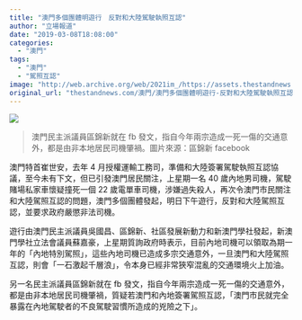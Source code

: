```yaml
---
title: "澳門多個團體明遊行　反對和大陸駕駛執照互認"
author: "立場報道"
date: "2019-03-08T18:08:00"
categories:
  - "澳門"
tags:
  - "澳門"
  - "駕照互認"
image: "http://web.archive.org/web/2021im_/https://assets.thestandnews.com/media/photos/53529147_2204846219537423_6439095243101962240_n_dTo9y.png"
original_url: "thestandnews.com/澳門/澳門多個團體明遊行-反對和大陸駕駛執照互認"
---
```

![](http://web.archive.org/web/2021im_/https://assets.thestandnews.com/media/photos/53529147_2204846219537423_6439095243101962240_n_dTo9y.png)
> 澳門民主派議員區錦新就在 fb 發文，指自今年兩宗造成一死一傷的交通意外，都是由非本地居民司機肇禍。圖片來源：區錦新 facebook

澳門特首崔世安，去年 4 月授權運輸工務司，準備和大陸簽署駕駛執照互認協議，至今未有下文，但已引發澳門居民關注，上星期一名 40 歲內地男司機，駕駛賭場私家車懷疑撞死一個 22 歲電單車司機，涉嫌過失殺人，再次令澳門市民關注和大陸駕照互認的問題，澳門多個團體發起，明日下午遊行，反對和大陸駕照互認，並要求政府嚴懲非法司機。

遊行由澳門民主派議員吳國昌、區錦新、社區發展新動力和新澳門學社發起，新澳門學社立法會議員蘇嘉豪，上星期質詢政府時表示，目前內地司機可以領取為期一年的「內地特別駕照」，這些內地司機已造成多宗交通意外，一旦澳門和大陸駕照互認，則會「一石激起千層浪」，令本身已經非常狹窄混亂的交通環境火上加油。

另一名民主派議員區錦新就在 fb 發文，指自今年兩宗造成一死一傷的交通意外，都是由非本地居民司機肇禍，質疑若澳門和內地簽署駕照互認，「澳門市民就完全暴露在內地駕駛者的不良駕駛習慣所造成的兇險之下」。